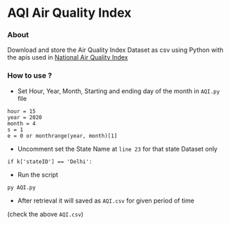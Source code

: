 # AQI Air Quality Index
### About ###
Download and store the Air Quality Index Dataset as csv using Python with the apis used in
[National Air Quality Index](https://app.cpcbccr.com/AQI_India)

### How to use ? ###
* Set Hour, Year, Month, Starting and ending day of the month in `AQI.py` file
```
hour = 15
year = 2020
month = 4
s = 1
e = 0 or monthrange(year, month)[1]
```
* Uncomment set the State Name at ```line 23``` for that state Dataset only
```
if k['stateID'] == 'Delhi':
```
* Run the script
```
py AQI.py
```
* After retrieval it will saved as `AQI.csv` for given period of time

(check the above `AQI.csv`)
